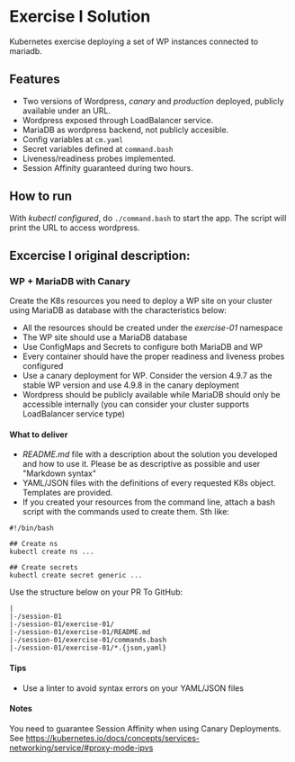 # Exercise I Solution

Kubernetes exercise deploying a set of WP instances connected to mariadb.

## Features

* Two versions of Wordpress, _canary_ and _production_ deployed, publicly available under an URL.
* Wordpress exposed through LoadBalancer service.
* MariaDB as wordpress backend, not publicly accesible.
* Config variables at `cm.yaml`
* Secret variables defined at `command.bash`
* Liveness/readiness probes implemented.
* Session Affinity guaranteed during two hours.

## How to run

With *kubectl configured*, do `./command.bash` to start the app. The script will print the URL to access wordpress.

## Excercise I original description:

### WP + MariaDB with Canary

Create the K8s resources you need to deploy a WP site on your cluster using
MariaDB as database with the characteristics below:

* All the resources should be created under the *exercise-01* namespace
* The WP site should use a MariaDB database
* Use ConfigMaps and Secrets to configure both MariaDB and WP
* Every container should have the proper readiness and liveness probes
configured
* Use a canary deployment for WP. Consider the version 4.9.7 as the stable WP
version and use 4.9.8 in the canary deployment
* Wordpress should be publicly available while MariaDB should only be accessible
internally (you can consider your cluster supports LoadBalancer service type)

#### What to deliver

* *README.md* file with a description about the solution you developed and how to
use it. Please be as descriptive as possible and user "Markdown syntax"
* YAML/JSON files with the definitions of every requested K8s object. Templates
are provided.
* If you created your resources from the command line, attach a bash script with
the commands used to create them. Sth like:

```
#!/bin/bash

## Create ns
kubectl create ns ...

## Create secrets
kubectl create secret generic ...
```

Use the structure below on your PR To GitHub:

```
|
|-/session-01
|-/session-01/exercise-01/
|-/session-01/exercise-01/README.md
|-/session-01/exercise-01/commands.bash
|-/session-01/exercise-01/*.{json,yaml}
```

#### Tips

* Use a linter to avoid syntax errors on your YAML/JSON files

#### Notes

You need to guarantee Session Affinity when using Canary Deployments. See https://kubernetes.io/docs/concepts/services-networking/service/#proxy-mode-ipvs
